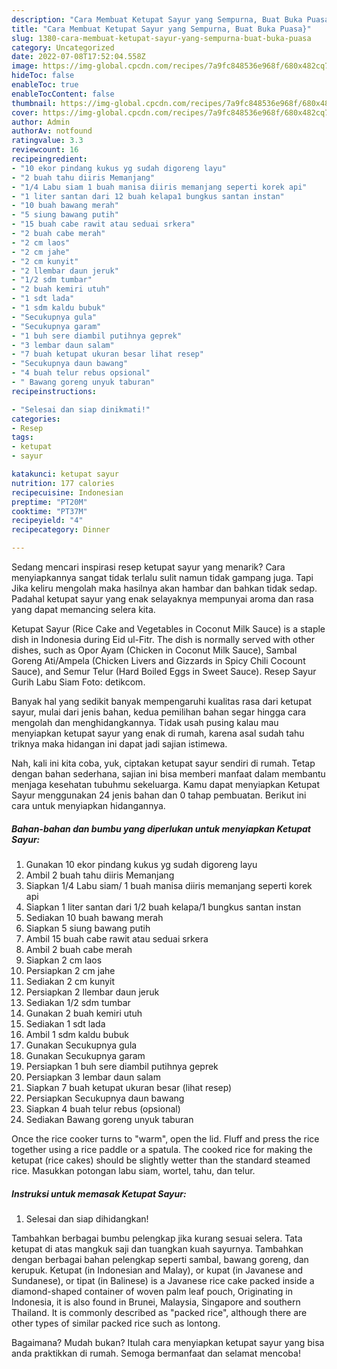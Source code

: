 ```yaml
---
description: "Cara Membuat Ketupat Sayur yang Sempurna, Buat Buka Puasa}"
title: "Cara Membuat Ketupat Sayur yang Sempurna, Buat Buka Puasa}"
slug: 1380-cara-membuat-ketupat-sayur-yang-sempurna-buat-buka-puasa
category: Uncategorized
date: 2022-07-08T17:52:04.558Z
image: https://img-global.cpcdn.com/recipes/7a9fc848536e968f/680x482cq70/ketupat-sayur-foto-resep-utama.jpg
hideToc: false
enableToc: true
enableTocContent: false
thumbnail: https://img-global.cpcdn.com/recipes/7a9fc848536e968f/680x482cq70/ketupat-sayur-foto-resep-utama.jpg
cover: https://img-global.cpcdn.com/recipes/7a9fc848536e968f/680x482cq70/ketupat-sayur-foto-resep-utama.jpg
author: Admin
authorAv: notfound
ratingvalue: 3.3
reviewcount: 16
recipeingredient:
- "10 ekor pindang kukus yg sudah digoreng layu"
- "2 buah tahu diiris Memanjang"
- "1/4 Labu siam 1 buah manisa diiris memanjang seperti korek api"
- "1 liter santan dari 12 buah kelapa1 bungkus santan instan"
- "10 buah bawang merah"
- "5 siung bawang putih"
- "15 buah cabe rawit atau seduai srkera"
- "2 buah cabe merah"
- "2 cm laos"
- "2 cm jahe"
- "2 cm kunyit"
- "2 llembar daun jeruk"
- "1/2 sdm tumbar"
- "2 buah kemiri utuh"
- "1 sdt lada"
- "1 sdm kaldu bubuk"
- "Secukupnya gula"
- "Secukupnya garam"
- "1 buh sere diambil putihnya geprek"
- "3 lembar daun salam"
- "7 buah ketupat ukuran besar lihat resep"
- "Secukupnya daun bawang"
- "4 buah telur rebus opsional"
- " Bawang goreng unyuk taburan"
recipeinstructions:

- "Selesai dan siap dinikmati!"
categories:
- Resep
tags:
- ketupat
- sayur

katakunci: ketupat sayur 
nutrition: 177 calories
recipecuisine: Indonesian
preptime: "PT20M"
cooktime: "PT37M"
recipeyield: "4"
recipecategory: Dinner

---
```



Sedang mencari inspirasi resep ketupat sayur yang menarik? Cara menyiapkannya sangat tidak terlalu sulit namun tidak gampang juga. Tapi Jika keliru mengolah maka hasilnya akan hambar dan bahkan tidak sedap. Padahal ketupat sayur yang enak selayaknya mempunyai aroma dan rasa yang dapat memancing selera kita.


Ketupat Sayur (Rice Cake and Vegetables in Coconut Milk Sauce) is a staple dish in Indonesia during Eid ul-Fitr. The dish is normally served with other dishes, such as Opor Ayam (Chicken in Coconut Milk Sauce), Sambal Goreng Ati/Ampela (Chicken Livers and Gizzards in Spicy Chili Cocount Sauce), and Semur Telur (Hard Boiled Eggs in Sweet Sauce). Resep Sayur Gurih Labu Siam Foto: detikcom.

Banyak hal yang sedikit banyak mempengaruhi kualitas rasa dari ketupat sayur, mulai dari jenis bahan, kedua pemilihan bahan segar hingga cara mengolah dan menghidangkannya. Tidak usah pusing kalau mau menyiapkan ketupat sayur yang enak di rumah, karena asal sudah tahu triknya maka hidangan ini dapat jadi sajian istimewa.


Nah, kali ini kita coba, yuk, ciptakan ketupat sayur sendiri di rumah. Tetap dengan bahan sederhana, sajian ini bisa memberi manfaat dalam membantu menjaga kesehatan tubuhmu sekeluarga. Kamu dapat menyiapkan Ketupat Sayur menggunakan 24 jenis bahan dan 0 tahap pembuatan. Berikut ini cara untuk menyiapkan hidangannya.

<!--inarticleads1-->

##### Bahan-bahan dan bumbu yang diperlukan untuk menyiapkan Ketupat Sayur:

1. Gunakan 10 ekor pindang kukus yg sudah digoreng layu
1. Ambil 2 buah tahu diiris Memanjang
1. Siapkan 1/4 Labu siam/ 1 buah manisa diiris memanjang seperti korek api
1. Siapkan 1 liter santan dari 1/2 buah kelapa/1 bungkus santan instan
1. Sediakan 10 buah bawang merah
1. Siapkan 5 siung bawang putih
1. Ambil 15 buah cabe rawit atau seduai srkera
1. Ambil 2 buah cabe merah
1. Siapkan 2 cm laos
1. Persiapkan 2 cm jahe
1. Sediakan 2 cm kunyit
1. Persiapkan 2 llembar daun jeruk
1. Sediakan 1/2 sdm tumbar
1. Gunakan 2 buah kemiri utuh
1. Sediakan 1 sdt lada
1. Ambil 1 sdm kaldu bubuk
1. Gunakan Secukupnya gula
1. Gunakan Secukupnya garam
1. Persiapkan 1 buh sere diambil putihnya geprek
1. Persiapkan 3 lembar daun salam
1. Siapkan 7 buah ketupat ukuran besar (lihat resep)
1. Persiapkan Secukupnya daun bawang
1. Siapkan 4 buah telur rebus (opsional)
1. Sediakan  Bawang goreng unyuk taburan


Once the rice cooker turns to &#34;warm&#34;, open the lid. Fluff and press the rice together using a rice paddle or a spatula. The cooked rice for making the ketupat (rice cakes) should be slightly wetter than the standard steamed rice. Masukkan potongan labu siam, wortel, tahu, dan telur. 

<!--inarticleads2-->

##### Instruksi untuk memasak Ketupat Sayur:


1. Selesai dan siap dihidangkan!

Tambahkan berbagai bumbu pelengkap jika kurang sesuai selera. Tata ketupat di atas mangkuk saji dan tuangkan kuah sayurnya. Tambahkan dengan berbagai bahan pelengkap seperti sambal, bawang goreng, dan kerupuk. Ketupat (in Indonesian and Malay), or kupat (in Javanese and Sundanese), or tipat (in Balinese) is a Javanese rice cake packed inside a diamond-shaped container of woven palm leaf pouch, Originating in Indonesia, it is also found in Brunei, Malaysia, Singapore and southern Thailand. It is commonly described as &#34;packed rice&#34;, although there are other types of similar packed rice such as lontong. 

Bagaimana? Mudah bukan? Itulah cara menyiapkan ketupat sayur yang bisa anda praktikkan di rumah. Semoga bermanfaat dan selamat mencoba!
